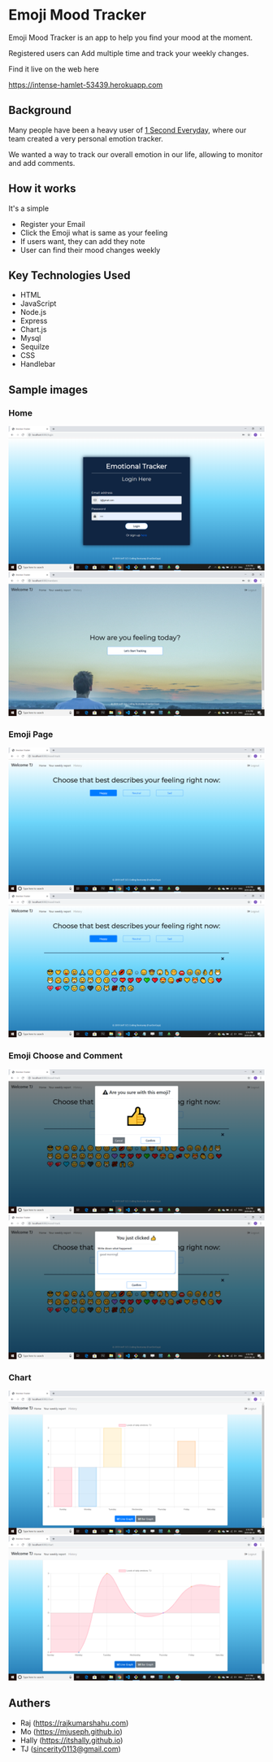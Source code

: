 # Emoji Mood Tracker

Emoji Mood Tracker is an app to help you find your mood at the moment.

Registered users can Add multiple time and track your weekly changes.

Find it live on the web here

https://intense-hamlet-53439.herokuapp.com


## Background

Many people have been a heavy user of [1 Second Everyday](https://1se.co/), where our team created a very personal emotion tracker. 

We wanted a way to track our overall emotion in our life, allowing to monitor and add comments. 


## How it works

It's a simple 

- Register your Email 
- Click the Emoji what is same as your feeling
- If users want, they can add they note
- User can find their mood changes weekly


## Key Technologies Used

- HTML
- JavaScript
- Node.js
- Express
- Chart.js
- Mysql
- Sequilze
- CSS
- Handlebar

## Sample images

### Home
![](images/Screenshot1.png)
![](images/Screenshot2.png)

### Emoji Page
![](images/Screenshot3.png)
![](images/Screenshot4.png)

### Emoji Choose and Comment 
![](images/Screenshot5.png)
![](images/Screenshot6.png)

### Chart 
![](images/Screenshot7.png)
![](images/Screenshot8.png)





## Authers
- Raj (https://rajkumarshahu.com)
- Mo (https://mjuseph.github.io)
- Hally (https://itshally.github.io)
- TJ (sincerity0113@gmail.com)